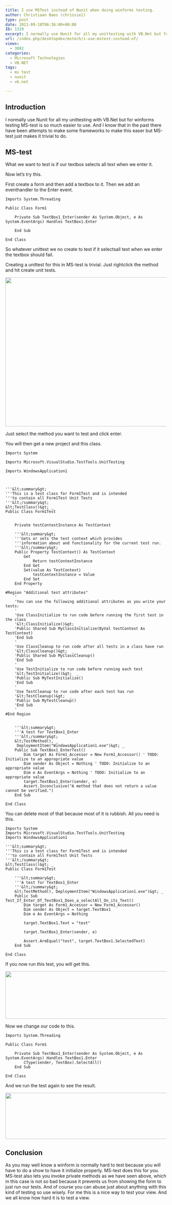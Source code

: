```yaml
---
title: I use MSTest instead of Nunit when doing winforms testing.
author: Christiaan Baes (chrissie1)
type: post
date: 2011-09-18T06:36:00+00:00
ID: 1319
excerpt: I normally use Nunit for all my unittesting with VB.Net but for winforms testing MS-test is so much easier to use. And I know that in the past there have been attempts to make some frameworks to make this easer but MS-test just makes it trivial to do.
url: /index.php/desktopdev/mstech/i-use-mstest-instead-of/
views:
  - 3082
categories:
  - Microsoft Technologies
  - VB.NET
tags:
  - ms test
  - nunit
  - vb.net

---
```

## Introduction

I normally use Nunit for all my unittesting with VB.Net but for winforms testing MS-test is so much easier to use. And I know that in the past there have been attempts to make some frameworks to make this easer but MS-test just makes it trivial to do.

## MS-test

What we want to test is if our textbox selects all text when we enter it.

Now let&#8217;s try this.

First create a form and then add a textbox to it. Then we add an eventhandler to the Enter event.

```vbnet
Imports System.Threading

Public Class Form1
    
    Private Sub TextBox1_Enter(sender As System.Object, e As System.EventArgs) Handles TextBox1.Enter

    End Sub

End Class
```
So whatever unittest we no create to test if it selectsall text when we enter the textbox should fail.

Creating a unittest for this in MS-test is trivial. Just rightclick the method and hit create unit tests.

<div class="image_block">
  <a href="/wp-content/uploads/users/chrissie1/mstest/mstest1.png?mtime=1316334059"><img alt="" src="/wp-content/uploads/users/chrissie1/mstest/mstest1.png?mtime=1316334059" width="585" height="464" /></a>
</div>

Just select the method you want to test and click enter.

You will then get a new project and this class.

```vbnet
Imports System

Imports Microsoft.VisualStudio.TestTools.UnitTesting

Imports WindowsApplication1



'''&lt;summary&gt;
'''This is a test class for Form1Test and is intended
'''to contain all Form1Test Unit Tests
'''&lt;/summary&gt;
&lt;TestClass()&gt; _
Public Class Form1Test


    Private testContextInstance As TestContext

    '''&lt;summary&gt;
    '''Gets or sets the test context which provides
    '''information about and functionality for the current test run.
    '''&lt;/summary&gt;
    Public Property TestContext() As TestContext
        Get
            Return testContextInstance
        End Get
        Set(value As TestContext)
            testContextInstance = Value
        End Set
    End Property

#Region "Additional test attributes"
    '
    'You can use the following additional attributes as you write your tests:
    '
    'Use ClassInitialize to run code before running the first test in the class
    '&lt;ClassInitialize()&gt;  _
    'Public Shared Sub MyClassInitialize(ByVal testContext As TestContext)
    'End Sub
    '
    'Use ClassCleanup to run code after all tests in a class have run
    '&lt;ClassCleanup()&gt;  _
    'Public Shared Sub MyClassCleanup()
    'End Sub
    '
    'Use TestInitialize to run code before running each test
    '&lt;TestInitialize()&gt;  _
    'Public Sub MyTestInitialize()
    'End Sub
    '
    'Use TestCleanup to run code after each test has run
    '&lt;TestCleanup()&gt;  _
    'Public Sub MyTestCleanup()
    'End Sub
    '
#End Region


    '''&lt;summary&gt;
    '''A test for TextBox1_Enter
    '''&lt;/summary&gt;
    &lt;TestMethod(), _
     DeploymentItem("WindowsApplication1.exe")&gt; _
    Public Sub TextBox1_EnterTest()
        Dim target As Form1_Accessor = New Form1_Accessor() ' TODO: Initialize to an appropriate value
        Dim sender As Object = Nothing ' TODO: Initialize to an appropriate value
        Dim e As EventArgs = Nothing ' TODO: Initialize to an appropriate value
        target.TextBox1_Enter(sender, e)
        Assert.Inconclusive("A method that does not return a value cannot be verified.")
    End Sub

End Class
```
You can delete most of that because most of it is rubbish. All you need is this.

```vbnet
Imports System
Imports Microsoft.VisualStudio.TestTools.UnitTesting
Imports WindowsApplication1

'''&lt;summary&gt;
'''This is a test class for Form1Test and is intended
'''to contain all Form1Test Unit Tests
'''&lt;/summary&gt;
&lt;TestClass()&gt; _
Public Class Form1Test

    '''&lt;summary&gt;
    '''A test for TextBox1_Enter
    '''&lt;/summary&gt;
    &lt;TestMethod(), DeploymentItem("WindowsApplication1.exe")&gt; _
    Public Sub Test_If_Enter_Of_TextBox1_Does_a_selectAll_On_its_Text()
        Dim target As Form1_Accessor = New Form1_Accessor()
        Dim sender As Object = target.TextBox1
        Dim e As EventArgs = Nothing

        target.TextBox1.Text = "test"

        target.TextBox1_Enter(sender, e)

        Assert.AreEqual("test", target.TextBox1.SelectedText)
    End Sub

End Class
```
If you now run this test, you will get this.

<div class="image_block">
  <a href="/wp-content/uploads/users/chrissie1/mstest/mstest2.png?mtime=1316334400"><img alt="" src="/wp-content/uploads/users/chrissie1/mstest/mstest2.png?mtime=1316334400" width="566" height="148" /></a>
</div>

Now we change our code to this.

```
Imports System.Threading

Public Class Form1
    
    Private Sub TextBox1_Enter(sender As System.Object, e As System.EventArgs) Handles TextBox1.Enter
        CType(sender, TextBox).SelectAll()
    End Sub

End Class
```
And we run the test again to see the result.

<div class="image_block">
  <a href="/wp-content/uploads/users/chrissie1/mstest/mstest3.png?mtime=1316334574"><img alt="" src="/wp-content/uploads/users/chrissie1/mstest/mstest3.png?mtime=1316334574" width="539" height="144" /></a>
</div>

## Conclusion

As you may well know a winform is normally hard to test because you will have to do a show to have it initialize properly. MS-test does this for you. MS-test also lets you invoke private methods as we have seen above, which in this case is not so bad because it prevents us from showing the form to just run our tests. And of course you can abuse just about anything with this kind of testing so use wisely. For me this is a nice way to test your view. And we all know how hard it is to test a view.